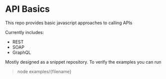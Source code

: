# API Basics

This repo provides basic javascript approaches to calling APIs

Currently includes:
* REST
* SOAP
* GraphQL

Mostly designed as a snippet repository. To verify the examples you can run 

> node examples/{filename}
